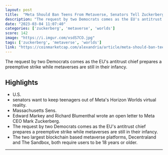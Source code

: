 ```yaml
---
layout: post
title:  "Meta Should Ban Teens From Metaverse, Senators Tell Zuckerberg | CoinMarketCap"
description: "The request by two Democrats comes as the EU's antitrust chief prepares a preemptive strike while metaverses are still in their infancy."
date: "2023-03-04 11:07:40"
categories: ['zuckerberg', 'metaverse', 'worlds']
score: 142
image: "https://i.imgur.com/xsdS7CO.jpg"
tags: ['zuckerberg', 'metaverse', 'worlds']
link: "https://coinmarketcap.com/alexandria/article/meta-should-ban-teens-from-metaverse-senators-tell-zuckerberg"
---
```


The request by two Democrats comes as the EU's antitrust chief prepares a preemptive strike while metaverses are still in their infancy.

## Highlights

- U.S.
- senators want to keep teenagers out of Meta's Horizon Worlds virtual reality.
- Massachusetts Sens.
- Edward Markey and Richard Blumenthal wrote an open letter to Meta CEO Mark Zuckerberg.
- The request by two Democrats comes as the EU's antitrust chief prepares a preemptive strike while metaverses are still in their infancy.
- The two largest blockchain based metaverse platforms, Decentraland and The Sandbox, both require users to be 18 years or older.

---
